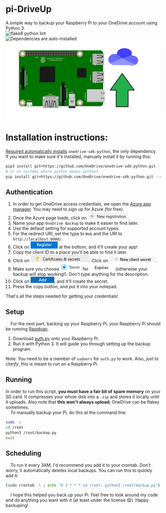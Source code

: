 # pi-DriveUp
A simple way to backup your Raspberry Pi to your OneDrive account using Python 3.  
![flake8 python lint](https://github.com/KTibow/pi-drive-up/workflows/flake8%20python%20lint/badge.svg)  
![Dependencies are auto-installed](https://img.shields.io/badge/dependencies-auto--installed%20by%20requireit-099)  
![image logo for raspberry pi backup to onedrive](assets/backuplogoimg.jpg)
# Installation instructions:
[Requireit automatically installs](https://github.com/KTibow/requireit) `onedrive-sdk-python`, the only dependency.  
If you want to make sure it's installed, manually install it by running this:
```bash
pip3 install git+https://github.com/OneDrive/onedrive-sdk-python.git --user
# or on systems where python means python3
pip install git+https://github.com/OneDrive/onedrive-sdk-python.git --user
```
## Authentication
1. In order to get OneDrive access credentials, we open the [Azure app manager](https://portal.azure.com/#blade/Microsoft_AAD_RegisteredApps/ApplicationsListBlade). You may need to sign up for Azure (for free).
2. Once the Azure page loads, click on ![New registration](assets/new_reg.png).
3. Name your app `OneDrive Backup` to make it easier to find later.
4. Use the default setting for supported account types.
5. For the redirect URI, set the type to `Web` and the URI to `http://localhost:8080/`.
6. Click on ![Register](assets/accept_reg.png) at the bottom, and it'll create your app!  
7. Copy the client ID to a place you'll be able to find it later.
8. Click on ![Certificates and Secrets](assets/certs_secrets.png). Click on ![New secret](assets/new_secret.png). 
9. Make sure you choose ![Never](assets/never.png) for ![Expires](assets/expires.png) (otherwise your backup will stop working!). Don't type anything for the description.
10. Click on ![Add](assets/add_secret.png), and it'll create the secret.
11. Press the copy button, and put it into your notepad.  
  
That's all the steps needed for getting your credentials!  
    
## Setup
&nbsp;&nbsp;&nbsp;&nbsp;For the next part, backing up your Raspberry Pi, your Raspberry Pi should be running [Raspbian](https://www.raspberrypi.org/downloads/).  
  
1. Download <a id="raw-url" href="https://github.com/ktibow/pi-driveup/releases/latest/download/auth.py" download>auth.py</a> onto your Raspberry Pi.
2. Run it with Python 3. It will guide you through setting up the backup program. 

Note: You need to be a member of `sudoers` for `auth.py` to work. Also, *just to clarify*, this is meant to run on a Raspberry Pi.
  
## Running
In order to run this script, **you must have a fair bit of spare memory** on your SD card.
It compresses your whole disk into a `.zip` and stores it locally until it uploads.
Also note that **this won't always upload**; OneDrive can be flakey sometimes.  
&nbsp;&nbsp;&nbsp;&nbsp;To manually backup your Pi, do this at the command line:
```bash
sudo -s
cd /root
python3 /root/backup.py
exit
```
## Scheduling
&nbsp;&nbsp;&nbsp;&nbsp;To run it every 3AM, I'd recommend you add it to your crontab. Don't worry, it automatically deletes local backups. You can run this to quickly add it:
```bash
(sudo crontab -l ; echo "0 3 * * * cd /root; python3 /root/backup.py") | sudo crontab -
```
  
&nbsp;&nbsp;&nbsp;&nbsp;I hope this helped you back up your Pi. Feel free to look around my code and do anything you want with it (at least under the license 😋). Happy backuping!  

